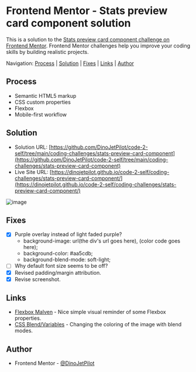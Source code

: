 # Frontend Mentor - Stats preview card component solution

This is a solution to the [Stats preview card component challenge on Frontend Mentor](https://www.frontendmentor.io/challenges/stats-preview-card-component-8JqbgoU62). Frontend Mentor challenges help you improve your coding skills by building realistic projects. 

Navigation: [Process](#Process)  |  [Solution](#solution)  |  [Fixes](#fixes)  |  [Links](#links)  |  [Author](#author)
##

## Process

- Semantic HTML5 markup
- CSS custom properties
- Flexbox
- Mobile-first workflow

## Solution

- Solution URL: [https://github.com/DinoJetPilot/code-2-self/tree/main/coding-challenges/stats-preview-card-component](https://github.com/DinoJetPilot/code-2-self/tree/main/coding-challenges/stats-preview-card-component)
- Live Site URL: [https://dinojetpilot.github.io/code-2-self/coding-challenges/stats-preview-card-component/](https://dinojetpilot.github.io/code-2-self/coding-challenges/stats-preview-card-component/)

![image](https://user-images.githubusercontent.com/92833227/141602785-18fb6bfc-6e0a-4477-ad21-f4226521c666.png)

## Fixes

- [x] Purple overlay instead of light faded purple?
  - background-image: url(the div's url goes here), (color code goes here);
  - background-color: #aa5cdb;
  - background-blend-mode: soft-light;
- [ ] Why default font size seems to be off?
- [x] Revised padding/margin attribution.
- [x] Revise screenshot.

## Links

- [Flexbox Malven](https://flexbox.malven.co/) - Nice simple visual reminder of some Flexbox properties.
- [CSS Blend/Variables](https://developer.mozilla.org/en-US/docs/Web/CSS/background-blend-mode) - Changing the coloring of the image with blend modes.

## Author

- Frontend Mentor - [@DinoJetPilot](https://www.frontendmentor.io/profile/DinoJetPilot)


